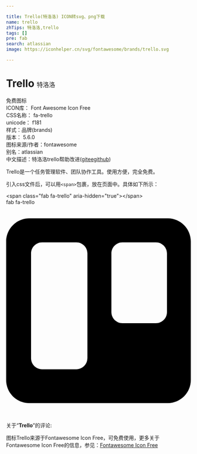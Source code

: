 ```yaml
---

title: Trello(特洛洛) ICON转svg、png下载
name: trello
zhTips: 特洛洛,trello
tags: []
pre: fab
search: atlassian
image: https://iconhelper.cn/svg/fontawesome/brands/trello.svg

---
```


# Trello  <small style="font-size: 60%;font-weight: 100">特洛洛</small>


<div class="detail-page">
<p>
<span><span class="badge-success badge">免费图标</span> </span>
<br/>
<span>
ICON库：
<span class="badge-secondary badge">Font Awesome Icon Free</span> 
</span>
<br/>
<span>
CSS名称：
<span class="badge-secondary badge">fa-trello</span> 
</span>
<br/>
<span>
unicode：
<span class="badge-secondary badge">f181</span> 
<copy-btn content='f181' btn-title=""></copy-btn>
<copy-btn :content='String.fromCodePoint(parseInt("f181", 16))' btn-title="复制U"></copy-btn>
</span><br/><span>样式：<span class="badge-light badge">品牌(brands)</span></span>
<br/>
<span>
版本：
<span class="badge-secondary badge">5.6.0</span> 
</span>
<br/>
<span>图标来源/作者：<span class="badge-light badge">fontawesome</span></span> 
<br/>
<span>别名：<span class="badge-light badge">atlassian</span></span><br/><span class="zh-detail">中文描述：<span class="badge-primary badge">特洛洛</span><span class="badge-primary badge">trello</span><span class="help-link"><span>帮助改进</span>(<a href="https://gitee.com/liuwave/icon-helper/edit/master/json/fontawesome/brands/trello.json" target="_blank" rel="noopener noreferrer">gitee</a><a href="https://github.com/liuwave/icon-helper/edit/master/json/fontawesome/brands/trello.json" target="_blank" rel="noopener noreferrer">github</a></span>)</span><br/>
</p>
</div><div class="description description alert alert-light">Trello是一个任务管理软件、团队协作工具。使用方便，完全免费。</div>
<div class="alert alert-dark">
  <i class="fab fa-trello fa-xs"></i>
  <i class="fab fa-trello fa-sm"></i>
  <i class="fab fa-trello fa-lg"></i>
  <i class="fab fa-trello fa-2x"></i>
  <i class="fab fa-trello fa-3x"></i>
  <i class="fab fa-trello fa-5x"></i>
  <i class="fab fa-trello fa-7x"></i>
</div>
<div>
  <p>引入css文件后，可以用<code>&lt;span&gt;</code>包裹，放在页面中。具体如下所示：    
  </p>
  <div class="alert alert-primary" style="font-size: 14px">
    &lt;span class="fab fa-trello" aria-hidden="true"&gt;&lt;/span&gt;
    <copy-btn content='<span class="fab fa-trello" aria-hidden="true"></span>'></copy-btn>
  </div>
  <div class="alert alert-secondary">
    <i class="fab fa-trello"
    style="font-size: 24px"
    aria-hidden="true"></i> fab fa-trello
    <copy-btn content="fab fa-trello" btn-title="复制图标名称"></copy-btn>
  </div>
</div>
<div id="svg" class="svg-wrap">
<svg xmlns="http://www.w3.org/2000/svg" viewBox="0 0 448 512"><path d="M392.3 32H56.1C25.1 32 0 57.1 0 88c-.1 0 0-4 0 336 0 30.9 25.1 56 56 56h336.2c30.8-.2 55.7-25.2 55.7-56V88c.1-30.8-24.8-55.8-55.6-56zM197 371.3c-.2 14.7-12.1 26.6-26.9 26.6H87.4c-14.8.1-26.9-11.8-27-26.6V117.1c0-14.8 12-26.9 26.9-26.9h82.9c14.8 0 26.9 12 26.9 26.9v254.2zm193.1-112c0 14.8-12 26.9-26.9 26.9h-81c-14.8 0-26.9-12-26.9-26.9V117.2c0-14.8 12-26.9 26.8-26.9h81.1c14.8 0 26.9 12 26.9 26.9v142.1z"/></svg>
</div>
<detail full-name='fa-trello'></detail>
<div class="icon-detail__container">
<p>关于“<b>Trello</b>”的评论:</p>
</div>
<Vssue title="关于“Trello”的评论" />    
<div><p>图标Trello来源于Fontawesome Icon Free，可免费使用，更多关于  Fontawesome Icon Free的信息，参见：<a target="_blank" href="https://iconhelper.cn/fontawesome.html">Fontawesome Icon Free</a>
</p></div>
